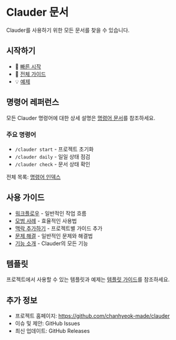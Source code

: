 # Clauder 문서

Clauder를 사용하기 위한 모든 문서를 찾을 수 있습니다.

## 시작하기

- 🚀 [빠른 시작](../QUICK_START.md)
- 📖 [전체 가이드](../README.md)
- 💡 [예제](../EXAMPLES.md)

## 명령어 레퍼런스

모든 Clauder 명령어에 대한 상세 설명은 [명령어 문서](commands/)를 참조하세요.

### 주요 명령어
- `/clauder start` - 프로젝트 초기화
- `/clauder daily` - 일일 상태 점검
- `/clauder check` - 문서 상태 확인

전체 목록: [명령어 인덱스](commands/README.md)

## 사용 가이드

- [워크플로우](guides/workflows.md) - 일반적인 작업 흐름
- [모범 사례](guides/best-practices.md) - 효율적인 사용법
- [맥락 추가하기](guides/adding-contexts.md) - 프로젝트별 가이드 추가
- [문제 해결](guides/troubleshooting.md) - 일반적인 문제와 해결법
- [기능 소개](guides/capabilities.md) - Clauder의 모든 기능

## 템플릿

프로젝트에서 사용할 수 있는 템플릿과 예제는 [템플릿 가이드](templates/)를 참조하세요.

## 추가 정보

- 프로젝트 홈페이지: https://github.com/chanhyeok-made/clauder
- 이슈 및 제안: GitHub Issues
- 최신 업데이트: GitHub Releases